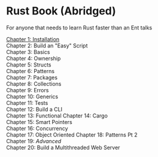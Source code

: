 Rust Book (Abridged)
====================

For anyone that needs to learn Rust faster than an Ent talks

[Chapter 1: Installation](chapters/chapter_1.md)  
Chapter 2: Build an "Easy" Script  
Chapter 3: Basics  
Chapter 4: Ownership  
Chapter 5: Structs  
Chapter 6: Patterns  
Chapter 7: Packages  
Chapter 8: Collections  
Chapter 9: Errors  
Chapter 10: Generics  
Chapter 11: Tests  
Chapter 12: Build a CLI  
Chapter 13: Functional
Chapter 14: Cargo  
Chapter 15: Smart Pointers  
Chapter 16: Concurrency  
Chapter 17: Object Oriented
Chapter 18: Patterns Pt 2  
Chapter 19: _Advanced_  
Chapter 20: Build a Multithreaded Web Server  

